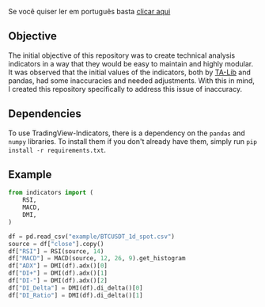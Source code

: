Se você quiser ler em português basta [clicar aqui](https://github.com/m-marqx/TradingView-Indicators/blob/main/readme%20-%20pt-br.md)

## Objective

The initial objective of this repository was to create technical analysis indicators in a way that they would be easy to maintain and highly modular. It was observed that the initial values of the indicators, both by [TA-Lib](https://github.com/TA-Lib/ta-lib-python) and pandas, had some inaccuracies and needed adjustments. With this in mind, I created this repository specifically to address this issue of inaccuracy.

## Dependencies

To use TradingView-Indicators, there is a dependency on the `pandas` and `numpy` libraries. To install them if you don't already have them, simply run `pip install -r requirements.txt`.

## Example

```python
from indicators import (
    RSI,
    MACD,
    DMI,
)

df = pd.read_csv("example/BTCUSDT_1d_spot.csv")
source = df["close"].copy()
df["RSI"] = RSI(source, 14)
df["MACD"] = MACD(source, 12, 26, 9).get_histogram
df["ADX"] = DMI(df).adx()[0]
df["DI+"] = DMI(df).adx()[1]
df["DI-"] = DMI(df).adx()[2]
df["DI_Delta"] = DMI(df).di_delta()[0]
df["DI_Ratio"] = DMI(df).di_delta()[1]
```
